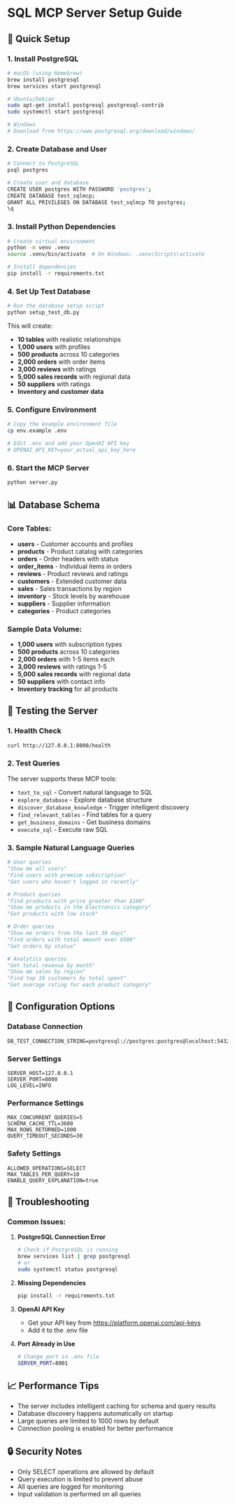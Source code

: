 # SQL MCP Server Setup Guide

## 🚀 Quick Setup

### 1. Install PostgreSQL
```bash
# macOS (using Homebrew)
brew install postgresql
brew services start postgresql

# Ubuntu/Debian
sudo apt-get install postgresql postgresql-contrib
sudo systemctl start postgresql

# Windows
# Download from https://www.postgresql.org/download/windows/
```

### 2. Create Database and User
```bash
# Connect to PostgreSQL
psql postgres

# Create user and database
CREATE USER postgres WITH PASSWORD 'postgres';
CREATE DATABASE test_sqlmcp;
GRANT ALL PRIVILEGES ON DATABASE test_sqlmcp TO postgres;
\q
```

### 3. Install Python Dependencies
```bash
# Create virtual environment
python -m venv .venv
source .venv/bin/activate  # On Windows: .venv\Scripts\activate

# Install dependencies
pip install -r requirements.txt
```

### 4. Set Up Test Database
```bash
# Run the database setup script
python setup_test_db.py
```

This will create:
- **10 tables** with realistic relationships
- **1,000 users** with profiles
- **500 products** across 10 categories
- **2,000 orders** with order items
- **3,000 reviews** with ratings
- **5,000 sales records** with regional data
- **50 suppliers** with ratings
- **Inventory and customer data**

### 5. Configure Environment
```bash
# Copy the example environment file
cp env.example .env

# Edit .env and add your OpenAI API key
# OPENAI_API_KEY=your_actual_api_key_here
```

### 6. Start the MCP Server
```bash
python server.py
```

## 📊 Database Schema

### Core Tables:
- **users** - Customer accounts and profiles
- **products** - Product catalog with categories
- **orders** - Order headers with status
- **order_items** - Individual items in orders
- **reviews** - Product reviews and ratings
- **customers** - Extended customer data
- **sales** - Sales transactions by region
- **inventory** - Stock levels by warehouse
- **suppliers** - Supplier information
- **categories** - Product categories

### Sample Data Volume:
- **1,000 users** with subscription types
- **500 products** across 10 categories
- **2,000 orders** with 1-5 items each
- **3,000 reviews** with ratings 1-5
- **5,000 sales records** with regional data
- **50 suppliers** with contact info
- **Inventory tracking** for all products

## 🧪 Testing the Server

### 1. Health Check
```bash
curl http://127.0.0.1:8000/health
```

### 2. Test Queries
The server supports these MCP tools:

- `text_to_sql` - Convert natural language to SQL
- `explore_database` - Explore database structure
- `discover_database_knowledge` - Trigger intelligent discovery
- `find_relevant_tables` - Find tables for a query
- `get_business_domains` - Get business domains
- `execute_sql` - Execute raw SQL

### 3. Sample Natural Language Queries

```python
# User queries
"Show me all users"
"Find users with premium subscription"
"Get users who haven't logged in recently"

# Product queries
"Find products with price greater than $100"
"Show me products in the Electronics category"
"Get products with low stock"

# Order queries
"Show me orders from the last 30 days"
"Find orders with total amount over $500"
"Get orders by status"

# Analytics queries
"Get total revenue by month"
"Show me sales by region"
"Find top 10 customers by total spent"
"Get average rating for each product category"
```

## 🔧 Configuration Options

### Database Connection
```env
DB_TEST_CONNECTION_STRING=postgresql://postgres:postgres@localhost:5432/test_sqlmcp
```

### Server Settings
```env
SERVER_HOST=127.0.0.1
SERVER_PORT=8000
LOG_LEVEL=INFO
```

### Performance Settings
```env
MAX_CONCURRENT_QUERIES=5
SCHEMA_CACHE_TTL=3600
MAX_ROWS_RETURNED=1000
QUERY_TIMEOUT_SECONDS=30
```

### Safety Settings
```env
ALLOWED_OPERATIONS=SELECT
MAX_TABLES_PER_QUERY=10
ENABLE_QUERY_EXPLANATION=true
```

## 🐛 Troubleshooting

### Common Issues:

1. **PostgreSQL Connection Error**
   ```bash
   # Check if PostgreSQL is running
   brew services list | grep postgresql
   # or
   sudo systemctl status postgresql
   ```

2. **Missing Dependencies**
   ```bash
   pip install -r requirements.txt
   ```

3. **OpenAI API Key**
   - Get your API key from https://platform.openai.com/api-keys
   - Add it to the .env file

4. **Port Already in Use**
   ```bash
   # Change port in .env file
   SERVER_PORT=8001
   ```

## 📈 Performance Tips

- The server includes intelligent caching for schema and query results
- Database discovery happens automatically on startup
- Large queries are limited to 1000 rows by default
- Connection pooling is enabled for better performance

## 🔒 Security Notes

- Only SELECT operations are allowed by default
- Query execution is limited to prevent abuse
- All queries are logged for monitoring
- Input validation is performed on all queries 